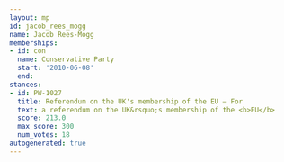 ```yaml
---
layout: mp
id: jacob_rees_mogg
name: Jacob Rees-Mogg
memberships:
- id: con
  name: Conservative Party
  start: '2010-06-08'
  end: 
stances:
- id: PW-1027
  title: Referendum on the UK's membership of the EU — For
  text: a referendum on the UK&rsquo;s membership of the <b>EU</b>
  score: 213.0
  max_score: 300
  num_votes: 18
autogenerated: true
---
```

